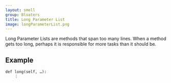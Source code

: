 ```yaml
---
layout: smell
group: Bloaters
title: Long Parameter List
image: longParameterList.png
---
```

Long Parameter Lists are methods that span too many lines. When a method gets too long, perhaps it is responsible for more tasks than it should be.
## Example
    def long(self, …):
        ⋮